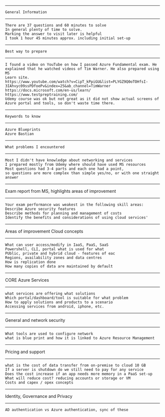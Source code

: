 ________________________________________
    General Information 
________________________________________
    There are 37 questions and 60 minutes to solve
    In general plenty of time to solve.
    Marking the answer to visit later is helpful
    I took 1 hour 45 minutes approx. including initial set-up
 
________________________________________
    Best way to prepare
________________________________________
    I found a video on YouTube on how I passed Azure Fundamental exam. He
    explained that he watched videos of Tim Warner. He also prepared using MS
    Learn site.
    https://www.youtube.com/watch?v=CipT_kPpiGU&list=PLYGZ9Q0oTOHfsI-3IAhvyc09ssPDfoePv&index=25&ab_channel=TimWarner
    https://docs.microsoft.com/en-us/learn/
    https://www.testpreptraining.com/
    Udemy course was ok but not great as it did not show actual screens of
    Azure portal and tools, so don't waste time there.
 
________________________________________
    Keywords to know
________________________________________
    Azure Blueprints
    Azure Bastian


________________________________________
    What problems I encountered
________________________________________
    Most I didn't have knowledge about networking and services
    I prepared mostly from Udemy where should have used MS resources
    Most questions had 3-4 parts and each one had a point, 
    so questions are more complex than simple yes/no, or with one straight
    answer

________________________________________
   Exam report from MS, highlights areas of improvement
________________________________________
    Your exam performance was weakest in the following skill areas:
    Describe Azure security features
    Describe methods for planning and management of costs
    Identify the benefits and considerations of using cloud services'

________________________________________
   Areas of improvement 
   Cloud concepts
________________________________________
    What can user access/modify in IaaS, PaaS, SaaS
    Powershell, CLI, portal what is used for what
    PUblic, private and hybrid cloud - features of eac 
    Regions, availability zones and data centres
    How is replication done
    How many copies of data are maintained by default

________________________________________
   CORE Azure Services
________________________________________
    what services are offering what solutions 
    Which portal/dashboard/tool is suitable for what problem
    How to apply solutions and products to a scenario
    Accessing services from android, iphone, etc. 

________________________________________
   General and network security
________________________________________
    What tools are used to configure network
    what is blue print and how it is linked to Azure Resource Management

________________________________________
   Pricing and support 
________________________________________
    what is the cost of data transfer from on-premise to cloud 10 GB
    If a server is shutdown do we still need to pay for any service
    Does the cost increase if an app needs more memory in a PaaS set-up
    What will reduce cost? reducing accounts or storage or VM
    Costs and capex / opex concepts

________________________________________
   Identity, Governance and Privacy
________________________________________
    AD authentication vs Azure authentication, sync of these
